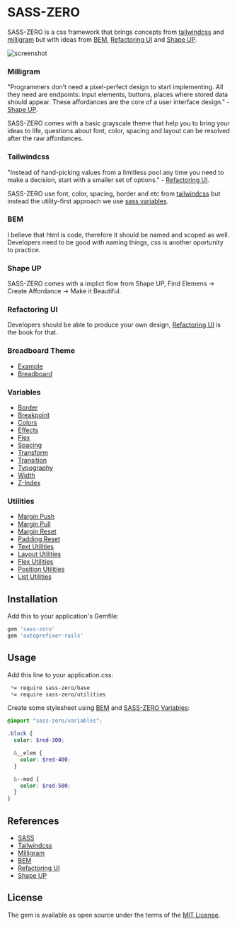# SASS-ZERO

SASS-ZERO is a css framework that brings concepts from [tailwindcss](https://tailwindcss.com) and [milligram](https://milligram.io) but with ideas from [BEM](http://getbem.com/naming), [Refactoring UI](https://refactoringui.com/book) and [Shape UP](https://basecamp.com/shapeup).

![screenshot](https://nixo-etc.s3-sa-east-1.amazonaws.com/Screenshot_2020-05-16+Routeend.png)

### Milligram

"Programmers don’t need a pixel-perfect design to start implementing. All they need are endpoints: input elements, buttons, places where stored data should appear. These affordances are the core of a user interface design." - [Shape UP](https://basecamp.com/shapeup/3.2-chapter-10#affordances-before-pixel-perfect-screens).

SASS-ZERO comes with a basic grayscale theme that help you to bring your ideas to life, questions about font, color, spacing and layout can be resolved after the raw affordances.

### Tailwindcss

"Instead of hand-picking values from a limitless pool any time you need to make a decision, start with a smaller set of options." - [Refactoring UI](https://refactoringui.com/book).

SASS-ZERO use font, color, spacing, border and etc from [tailwindcss](https://tailwindcss.com) but instead the utility-first approach we use [sass variables](https://sass-lang.com/documentation/variables).

### BEM

I believe that html is code, therefore it should be named and scoped as well. Developers need to be good with naming things, css is another oportunity to practice.

### Shape UP

SASS-ZERO comes with a implict flow from Shape UP, Find Elemens -> Create Affordance -> Make it Beautiful.

### Refactoring UI

Developers should be able to produce your own design, [Refactoring UI](https://refactoringui.com/book) is the book for that.

### Breadboard Theme

- [Example](https://github.com/lazaronixon/sass-zero/blob/master/Example.html)
- [Breadboard](https://github.com/lazaronixon/sass-zero/blob/master/app/assets/stylesheets/sass-zero/base/breadboard.scss)

### Variables

- [Border](https://github.com/lazaronixon/sass-zero/blob/master/app/assets/stylesheets/sass-zero/variables/border.scss)
- [Breakpoint](https://github.com/lazaronixon/sass-zero/blob/master/app/assets/stylesheets/sass-zero/variables/breakpoints.scss)
- [Colors](https://github.com/lazaronixon/sass-zero/blob/master/app/assets/stylesheets/sass-zero/variables/colors.scss)
- [Effects](https://github.com/lazaronixon/sass-zero/blob/master/app/assets/stylesheets/sass-zero/variables/effects.scss)
- [Flex](https://github.com/lazaronixon/sass-zero/blob/master/app/assets/stylesheets/sass-zero/variables/flex.scss)
- [Spacing](https://github.com/lazaronixon/sass-zero/blob/master/app/assets/stylesheets/sass-zero/variables/spacing.scss)
- [Transform](https://github.com/lazaronixon/sass-zero/blob/master/app/assets/stylesheets/sass-zero/variables/transform.scss)
- [Transition](https://github.com/lazaronixon/sass-zero/blob/master/app/assets/stylesheets/sass-zero/variables/transition.scss)
- [Typography](https://github.com/lazaronixon/sass-zero/blob/master/app/assets/stylesheets/sass-zero/variables/typography.scss)
- [Width](https://github.com/lazaronixon/sass-zero/blob/master/app/assets/stylesheets/sass-zero/variables/width.scss)
- [Z-Index](https://github.com/lazaronixon/sass-zero/blob/master/app/assets/stylesheets/sass-zero/variables/zindex.scss)


### Utilities

- [Margin Push](https://github.com/lazaronixon/sass-zero/blob/master/app/assets/stylesheets/sass-zero/utilities/push.scss)
- [Margin Pull](https://github.com/lazaronixon/sass-zero/blob/master/app/assets/stylesheets/sass-zero/utilities/pull.scss)
- [Margin Reset](https://github.com/lazaronixon/sass-zero/blob/master/app/assets/stylesheets/sass-zero/utilities/flush.scss)
- [Padding Reset](https://github.com/lazaronixon/sass-zero/blob/master/app/assets/stylesheets/sass-zero/utilities/unpad.scss)
- [Text Utilities](https://github.com/lazaronixon/sass-zero/blob/master/app/assets/stylesheets/sass-zero/utilities/text.scss)
- [Layout Utilities](https://github.com/lazaronixon/sass-zero/blob/master/app/assets/stylesheets/sass-zero/utilities/layout.scss)
- [Flex Utilities](https://github.com/lazaronixon/sass-zero/blob/master/app/assets/stylesheets/sass-zero/utilities/flex.scss)
- [Position Utilities](https://github.com/lazaronixon/sass-zero/blob/master/app/assets/stylesheets/sass-zero/utilities/position.scss)
- [List Utilities](https://github.com/lazaronixon/sass-zero/blob/master/app/assets/stylesheets/sass-zero/utilities/list.scss)

## Installation

Add this to your application's Gemfile:

```ruby
gem 'sass-zero'
gem 'autoprefixer-rails'
```

## Usage

Add this line to your application.css:

```css
 *= require sass-zero/base
 *= require sass-zero/utilities
```

Create some stylesheet using [BEM](http://getbem.com/naming) and [SASS-ZERO Variables](https://github.com/lazaronixon/sass-zero/blob/master/vendor/assets/stylesheets/sass-zero/variables.scss):

```scss
@import "sass-zero/variables";

.block {
  color: $red-300;

  &__elem {
    color: $red-400;
  }

  &--mod {
    color: $red-500;
  }
}
```

## References

- [SASS](https://sass-lang.com)
- [Tailwindcss](https://tailwindcss.com)
- [Milligram](https://milligram.io)
- [BEM](http://getbem.com/naming)
- [Refactoring UI](https://refactoringui.com/book)
- [Shape UP](https://basecamp.com/shapeup)

## License

The gem is available as open source under the terms of the [MIT License](https://opensource.org/licenses/MIT).

